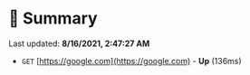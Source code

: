 # 📖 Summary
Last updated: **8/16/2021, 2:47:27 AM**

- `GET` [https://google.com](https://google.com) - **Up** (136ms)
